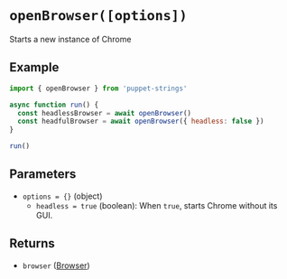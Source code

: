 # `openBrowser([options])`
Starts a new instance of Chrome

## Example
```js
import { openBrowser } from 'puppet-strings'

async function run() {
  const headlessBrowser = await openBrowser()
  const headfulBrowser = await openBrowser({ headless: false })
}

run()
```

## Parameters
* `options = {}` (object)
  * `headless = true` (boolean): When `true`, starts Chrome without its GUI.

## Returns
* `browser` ([Browser](../../interface#browser-object))
